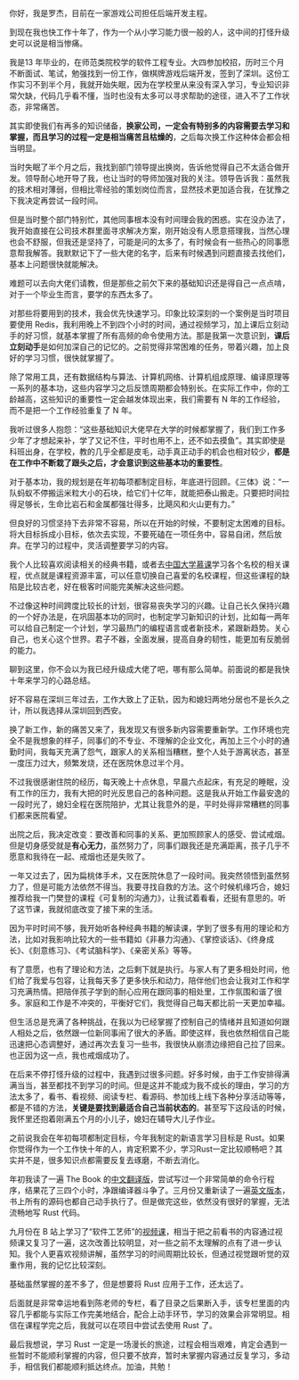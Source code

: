你好，我是罗杰，目前在一家游戏公司担任后端开发主程。

到现在我也快工作十年了，作为一个从小学习能力很一般的人，这中间的打怪升级史可以说是相当惨痛。

我是13 年毕业的，在师范类院校学的软件工程专业。大四参加校招，历时三个月不断面试、笔试，勉强找到一份工作，做棋牌游戏后端开发，签到了深圳。这份工作实习不到半个月，我就开始失眠，因为在学校里从来没有深入学习，专业知识非常欠缺，代码几乎看不懂，当时也没有太多可以寻求帮助的途径，进入不了工作状态，非常痛苦。

其实即使我们有再多的知识储备，**换家公司，一定会有特别多的内容需要去学习和掌握，而且学习的过程一定是相当痛苦且枯燥的**，之后每次换工作这种体会都会相当明显。

当时失眠了半个月之后，我找到部门领导提出换岗，告诉他觉得自己不太适合做开发。领导耐心地开导了我，也让当时的导师加强对我的关注。领导告诉我：虽然我的技术相对薄弱，但相比零经验的策划岗位而言，显然技术更加适合我，在犹豫之下我决定再尝试一段时间。

但是当时整个部门特别忙，其他同事根本没有时间理会我的困惑。实在没办法了，我开始直接在公司技术群里面寻求解决方案，刚开始没有人愿意搭理我，当然心理也会不舒服，但我还是坚持了，可能是问的太多了，有时候会有一些热心的同事愿意帮我解答。我默默记下了一些大佬的名字，后来有时候遇到问题直接去找他们，基本上问题很快就能解决。

<!-- [[[read_end]]] -->

难题可以去向大佬们请教，但是那些之前欠下来的基础知识还是得自己一点点啃，对于一个毕业生而言，要学的东西太多了。

对那些将要用到的技术，我会优先快速学习。印象比较深刻的一个案例是当时项目要使用 Redis，我利用晚上不到四个小时的时间，通过视频学习，加上课后立刻动手的好习惯，就基本掌握了所有高频的命令使用方法。那是我第一次意识到，**课后立刻动手**是如何加深自己的记忆的。之前觉得非常困难的任务，带着兴趣，加上良好的学习习惯，很快就掌握了。

除了常用工具，还有数据结构与算法、计算机网络、计算机组成原理、编译原理等一系列的基本功，这些内容学习之后反馈周期都会特别长。在实际工作中，你的工龄越高，这些知识的重要性一定会越发体现出来，我们需要有 N 年的工作经验，而不是把一个工作经验重复了 N 年。

我听过很多人抱怨：“这些基础知识大佬早在大学的时候都掌握了，我们到工作多少年了才想起来补，学了又记不住，平时也用不上，还不如去摸鱼”。其实即使是科班出身，在学校，教的几乎全都是皮毛，动手真正动手的机会也相对较少，**都是在工作中不断栽了跟头之后，才会意识到这些基本功的重要性**。

对于基本功，我的规划是在年初每项都制定目标，年底进行回顾。《三体》说：“一队蚂蚁不停搬运米粒大小的石块，给它们十亿年，就能把泰山搬走。只要把时间拉得足够长，生命比岩石和金属都强壮得多，比飓风和火山更有力。”

但良好的习惯坚持下去非常不容易，所以在开始的时候，不要制定太困难的目标。将大目标拆成小目标，依次去实现，不要死磕在一项任务中，容易自闭，然后放弃。在学习的过程中，灵活调整要学习的内容。

我个人比较喜欢阅读相关的经典书籍，或者去[中国大学慕课](https://www.icourse163.org)学习各个名校的相关课程，优点就是课程资源丰富，可以任意切换自己喜爱的名校课程，但这些课程的缺陷是比较古老，好在极客时间能完美解决这些问题。

不过像这种时间跨度比较长的计划，很容易丧失学习的兴趣。让自己长久保持兴趣的一个好办法是，在巩固基本功的同时，也制定学习新知识的计划，比如每一两年可以给自己制定一个计划，学习最热门的编程语言或者新技术，紧跟新趋势。关心自己，也关心这个世界。君子不器，全面发展，提高自身的韧性，能更加有反脆弱的能力。

聊到这里，你不会以为我已经升级成大佬了吧，哪有那么简单。前面说的都是我快十年来学习的心路总结。

好不容易在深圳三年过去，工作大致上了正轨，因为和媳妇两地分居也不是长久之计，所以我选择从深圳回到西安。

换了新工作，新的痛苦又来了，我发现又有很多新内容需要重新学。工作环境也完全不是我想象的样子，同事们的不专业、不理解的企业文化，再加上三个小时的通勤时间，我每天充满了怨气，跟家人的关系相当糟糕，整个人处于游离状态，甚至一度压力过大，频繁发烧，还在医院休息过半个月。

不过我很感谢住院的经历，每天晚上十点休息，早晨六点起床，有充足的睡眠，没有工作的压力，我有大把的时光反思自己的各种问题。这是我从开始工作最安逸的一段时光了，媳妇全程在医院陪护，尤其让我意外的是，平时处得非常糟糕的同事们都来医院看望。

出院之后，我决定改变：要改善和同事的关系、更加照顾家人的感受、尝试戒烟。但是切身感受就是**有心无力**，虽然努力了，同事们跟我还是充满距离，孩子几乎不愿意和我待在一起、戒烟也还是失败了。

一年又过去了，因为扁桃体手术，又在医院休息了一段时间。我突然领悟到虽然努力了，但是可能方法依然不得当。我要寻找自救的方法。这个时候机缘巧合，媳妇推荐给我一门樊登的课程《可复制的沟通力》，让我试着看看，还挺有意思的。听了这节课，我就彻底改变了接下来的生活。

因为平时时间不够，我开始听各种经典书籍的解读课，学到了很多有用的理论和方法，比如对我影响比较大的一些书籍如《非暴力沟通》、《掌控谈话》、《终身成长》、《刻意练习》、《考试脑科学》、《亲密关系》等等。

有了意愿，也有了理论和方法，之后剩下就是执行。与家人有了更多相处时间，他们给了我爱与包容，让我每天多了更多快乐和动力，陪伴他们也会让我对工作和学习充满热情。把陪伴孩子学到的耐心应用在跟同事的相处里，工作氛围和谐了很多。家庭和工作是不冲突的，平衡好它们，我觉得自己每天都比前一天更加幸福。

但生活总是充满了各种挑战，在我以为已经掌握了控制自己的情绪并且知道如何跟人相处之后，依然跟一位新同事闹了很大的矛盾。即使这样，我也依然相信自己能迅速把心态调整好，通过再次去复习一些书，我很快从崩溃边缘把自己拉了回来。也正因为这一点，我也戒烟成功了。

在后来不停打怪升级的过程中，我遇到过很多问题。好多时候，由于工作安排得满满当当，甚至都找不到学习的时间。但是这并不能成为我不成长的理由，学习的方法太多了，看书、看视频、阅读专栏、看源码、参加线上线下各种分享活动等等，都是不错的方法，**关键是要找到最适合自己当前状态的**。甚至写下这段话的时候，我怀里还抱着刚满五个月的小儿子，媳妇在辅导大儿子作业。

之前说我会在年初每项都制定目标，今年我制定的新语言学习目标是 Rust。如果你觉得作为一个工作快十年的人，肯定积累不少，学习Rust一定比较顺畅吧？其实并不是，很多知识点都需要反复去琢磨，不断去消化。

年初我读了一遍 The Book 的[中文翻译版](https://kaisery.github.io/trpl-zh-cn/)，尝试写过一个非常简单的命令行程序，结果花了三四个小时，净跟编译器斗争了。三月份又重新读了一遍[英文版本](https://doc.rust-lang.org/book/)，书上所有的源码也都自己动手执行了。但是做完这些，依然没有很好的掌握，无法流畅地写 Rust 代码。

九月份在 B 站上学习了“软件工艺师”的[视频课](https://www.bilibili.com/video/BV1hp4y1k7SV?p=1)，相当于把之前看书的内容通过视频课又复习了一遍，这次改善比较明显，对一些之前不太理解的点有了进一步认知。我个人更喜欢视频讲解，虽然学习的时间周期比较长，但通过视觉跟听觉的双重作用，我的记忆比较深刻。

基础虽然掌握的差不多了，但是想要将 Rust 应用于工作，还太远了。

后面就是非常幸运地看到陈老师的专栏，看了目录之后果断入手，该专栏里面的内容几乎都能与实际工作完美地结合，配合上动手环节，学习的效果会非常明显。相信在课程学完之后，我就可以在项目中尝试去使用 Rust 了。

最后我想说，学习 Rust 一定是一场漫长的旅途，过程会相当艰难，肯定会遇到一些暂时不能顺利掌握的内容，但只要不放弃，暂时未掌握内容通过反复学习，多动手，相信我们都能顺利抵达终点。加油，共勉！